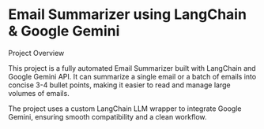 # Email Summarizer using LangChain & Google Gemini
Project Overview

This project is a fully automated Email Summarizer built with LangChain and Google Gemini API. It can summarize a single email or a batch of emails into concise 3-4 bullet points, making it easier to read and manage large volumes of emails.

The project uses a custom LangChain LLM wrapper to integrate Google Gemini, ensuring smooth compatibility and a clean workflow.

